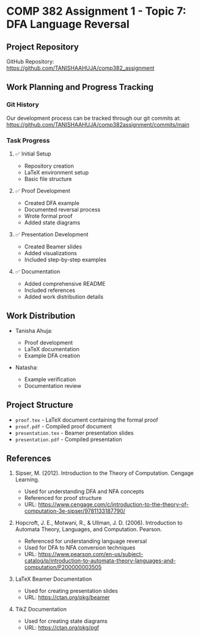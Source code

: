 
# COMP 382 Assignment 1 - Topic 7: DFA Language Reversal

## Project Repository
GitHub Repository: https://github.com/TANISHAAHUJA/comp382_assignment

## Work Planning and Progress Tracking

### Git History
Our development process can be tracked through our git commits at:
https://github.com/TANISHAAHUJA/comp382assignment/commits/main

### Task Progress
1. ✅ Initial Setup
   - Repository creation
   - LaTeX environment setup
   - Basic file structure

2. ✅ Proof Development
   - Created DFA example
   - Documented reversal process
   - Wrote formal proof
   - Added state diagrams

3. ✅ Presentation Development
   - Created Beamer slides
   - Added visualizations
   - Included step-by-step examples

4. ✅ Documentation
   - Added comprehensive README
   - Included references
   - Added work distribution details

## Work Distribution
- Tanisha Ahuja:
  - Proof development
  - LaTeX documentation
  - Example DFA creation
  
- Natasha:
  - Example verification
  - Documentation review

## Project Structure
- `proof.tex` - LaTeX document containing the formal proof
- `proof.pdf` - Compiled proof document
- `presentation.tex` - Beamer presentation slides
- `presentation.pdf` - Compiled presentation

## References
1. Sipser, M. (2012). Introduction to the Theory of Computation. Cengage Learning.
   - Used for understanding DFA and NFA concepts
   - Referenced for proof structure
   - URL: https://www.cengage.com/c/introduction-to-the-theory-of-computation-3e-sipser/9781133187790/

2. Hopcroft, J. E., Motwani, R., & Ullman, J. D. (2006). Introduction to Automata Theory, Languages, and Computation. Pearson.
   - Referenced for understanding language reversal
   - Used for DFA to NFA conversion techniques
   - URL: https://www.pearson.com/en-us/subject-catalog/p/introduction-to-automata-theory-languages-and-computation/P200000003505

3. LaTeX Beamer Documentation
   - Used for creating presentation slides
   - URL: https://ctan.org/pkg/beamer

4. TikZ Documentation
   - Used for creating state diagrams
   - URL: https://ctan.org/pkg/pgf
